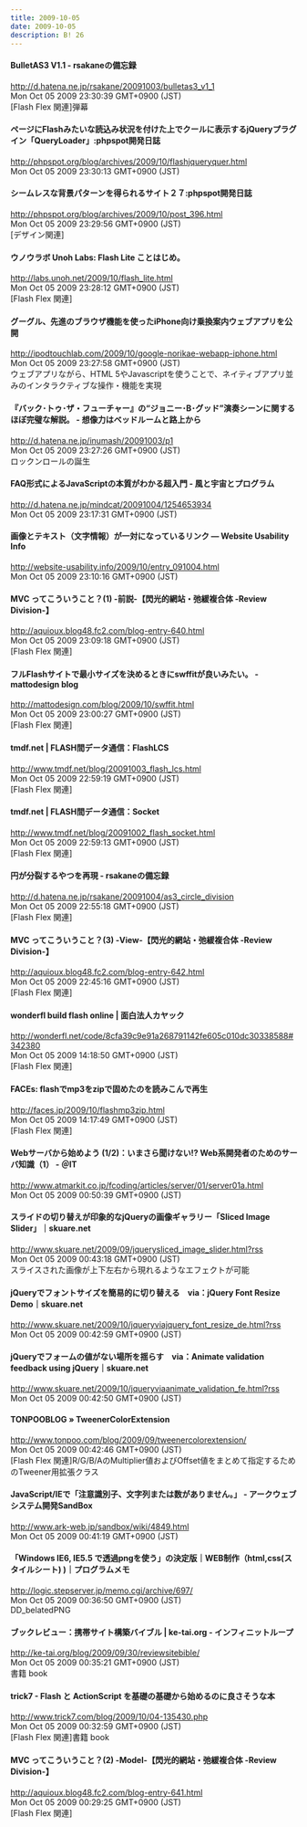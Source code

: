 ```yaml
---
title: 2009-10-05
date: 2009-10-05
description: B! 26
---
```


#### BulletAS3 V1.1 - rsakaneの備忘録
http://d.hatena.ne.jp/rsakane/20091003/bulletas3_v1_1<br>
Mon Oct 05 2009 23:30:39 GMT+0900 (JST)<br>
[Flash Flex 関連]弾幕


#### ページにFlashみたいな読込み状況を付けた上でクールに表示するjQueryプラグイン「QueryLoader」:phpspot開発日誌
http://phpspot.org/blog/archives/2009/10/flashjqueryquer.html<br>
Mon Oct 05 2009 23:30:13 GMT+0900 (JST)<br>


#### シームレスな背景パターンを得られるサイト２７:phpspot開発日誌
http://phpspot.org/blog/archives/2009/10/post_396.html<br>
Mon Oct 05 2009 23:29:56 GMT+0900 (JST)<br>
[デザイン関連]


#### ウノウラボ Unoh Labs: Flash Lite ことはじめ。
http://labs.unoh.net/2009/10/flash_lite.html<br>
Mon Oct 05 2009 23:28:12 GMT+0900 (JST)<br>
[Flash Flex 関連]


#### グーグル、先進のブラウザ機能を使ったiPhone向け乗換案内ウェブアプリを公開
http://ipodtouchlab.com/2009/10/google-norikae-webapp-iphone.html<br>
Mon Oct 05 2009 23:27:58 GMT+0900 (JST)<br>
ウェブアプリながら、HTML 5やJavascriptを使うことで、ネイティブアプリ並みのインタラクティブな操作・機能を実現


#### 『バック･トゥ･ザ・フューチャー』の“ジョニー･B･グッド”演奏シーンに関するほぼ完璧な解説。 - 想像力はベッドルームと路上から
http://d.hatena.ne.jp/inumash/20091003/p1<br>
Mon Oct 05 2009 23:27:26 GMT+0900 (JST)<br>
ロックンロールの誕生


#### FAQ形式によるJavaScriptの本質がわかる超入門 - 風と宇宙とプログラム
http://d.hatena.ne.jp/mindcat/20091004/1254653934<br>
Mon Oct 05 2009 23:17:31 GMT+0900 (JST)<br>


#### 画像とテキスト（文字情報）が一対になっているリンク — Website Usability Info
http://website-usability.info/2009/10/entry_091004.html<br>
Mon Oct 05 2009 23:10:16 GMT+0900 (JST)<br>


#### MVC ってこういうこと？(1) -前説-【閃光的網站・弛緩複合体 -Review Division-】
http://aquioux.blog48.fc2.com/blog-entry-640.html<br>
Mon Oct 05 2009 23:09:18 GMT+0900 (JST)<br>
[Flash Flex 関連]


#### フルFlashサイトで最小サイズを決めるときにswffitが良いみたい。 - mattodesign blog
http://mattodesign.com/blog/2009/10/swffit.html<br>
Mon Oct 05 2009 23:00:27 GMT+0900 (JST)<br>
[Flash Flex 関連]


#### tmdf.net  |  FLASH間データ通信：FlashLCS
http://www.tmdf.net/blog/20091003_flash_lcs.html<br>
Mon Oct 05 2009 22:59:19 GMT+0900 (JST)<br>
[Flash Flex 関連]


#### tmdf.net  |  FLASH間データ通信：Socket
http://www.tmdf.net/blog/20091002_flash_socket.html<br>
Mon Oct 05 2009 22:59:13 GMT+0900 (JST)<br>
[Flash Flex 関連]


#### 円が分裂するやつを再現 - rsakaneの備忘録
http://d.hatena.ne.jp/rsakane/20091004/as3_circle_division<br>
Mon Oct 05 2009 22:55:18 GMT+0900 (JST)<br>
[Flash Flex 関連]


#### MVC ってこういうこと？(3) -View-【閃光的網站・弛緩複合体 -Review Division-】
http://aquioux.blog48.fc2.com/blog-entry-642.html<br>
Mon Oct 05 2009 22:45:16 GMT+0900 (JST)<br>
[Flash Flex 関連]


#### wonderfl build flash online | 面白法人カヤック
http://wonderfl.net/code/8cfa39c9e91a268791142fe605c010dc30338588#342380<br>
Mon Oct 05 2009 14:18:50 GMT+0900 (JST)<br>
[Flash Flex 関連]


#### FACEs: flashでmp3をzipで固めたのを読みこんで再生
http://faces.jp/2009/10/flashmp3zip.html<br>
Mon Oct 05 2009 14:17:49 GMT+0900 (JST)<br>
[Flash Flex 関連]


####  Webサーバから始めよう (1/2)：いまさら聞けない!? Web系開発者のためのサーバ知識（1） - ＠IT
http://www.atmarkit.co.jp/fcoding/articles/server/01/server01a.html<br>
Mon Oct 05 2009 00:50:39 GMT+0900 (JST)<br>


#### スライドの切り替えが印象的なjQueryの画像ギャラリー「Sliced Image Slider」｜skuare.net
http://www.skuare.net/2009/09/jquerysliced_image_slider.html?rss<br>
Mon Oct 05 2009 00:43:18 GMT+0900 (JST)<br>
スライスされた画像が上下左右から現れるようなエフェクトが可能


#### jQueryでフォントサイズを簡易的に切り替える　via：jQuery Font Resize Demo｜skuare.net
http://www.skuare.net/2009/10/jqueryviajquery_font_resize_de.html?rss<br>
Mon Oct 05 2009 00:42:59 GMT+0900 (JST)<br>


#### jQueryでフォームの値がない場所を揺らす　via：Animate validation feedback using jQuery｜skuare.net
http://www.skuare.net/2009/10/jqueryviaanimate_validation_fe.html?rss<br>
Mon Oct 05 2009 00:42:50 GMT+0900 (JST)<br>


#### TONPOOBLOG » TweenerColorExtension 
http://www.tonpoo.com/blog/2009/09/tweenercolorextension/<br>
Mon Oct 05 2009 00:42:46 GMT+0900 (JST)<br>
[Flash Flex 関連]R/G/B/AのMultiplier値およびOffset値をまとめて指定するためのTweener用拡張クラス


#### JavaScript/IEで「注意識別子、文字列または数がありません。」 - アークウェブシステム開発SandBox
http://www.ark-web.jp/sandbox/wiki/4849.html<br>
Mon Oct 05 2009 00:41:19 GMT+0900 (JST)<br>


#### 「Windows IE6, IE5.5 で透過pngを使う」の決定版｜WEB制作（html,css(スタイルシート) )｜プログラムメモ
http://logic.stepserver.jp/memo.cgi/archive/697/<br>
Mon Oct 05 2009 00:36:50 GMT+0900 (JST)<br>
DD_belatedPNG


#### ブックレビュー：携帯サイト構築バイブル | ke-tai.org - インフィニットループ
http://ke-tai.org/blog/2009/09/30/reviewsitebible/<br>
Mon Oct 05 2009 00:35:21 GMT+0900 (JST)<br>
書籍 book


#### trick7 - Flash と ActionScript を基礎の基礎から始めるのに良さそうな本
http://www.trick7.com/blog/2009/10/04-135430.php<br>
Mon Oct 05 2009 00:32:59 GMT+0900 (JST)<br>
[Flash Flex 関連]書籍 book


#### MVC ってこういうこと？(2) -Model-【閃光的網站・弛緩複合体 -Review Division-】
http://aquioux.blog48.fc2.com/blog-entry-641.html<br>
Mon Oct 05 2009 00:29:25 GMT+0900 (JST)<br>
[Flash Flex 関連]


